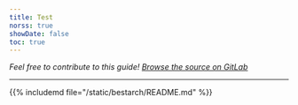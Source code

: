 ```yaml
---
title: Test
norss: true
showDate: false
toc: true
---
```


_Feel free to contribute to this guide! [Browse the source on GitLab](https://gitlab.com/gabmus/bestarch)_

---

{{% includemd file="/static/bestarch/README.md" %}}
